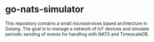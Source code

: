 # go-nats-simulator
This repository contains a small microservices based architecture in Golang. The goal is to manage a network of IoT devices and simulate periodic sending of events for handling with NATS and TimescaleDB.
